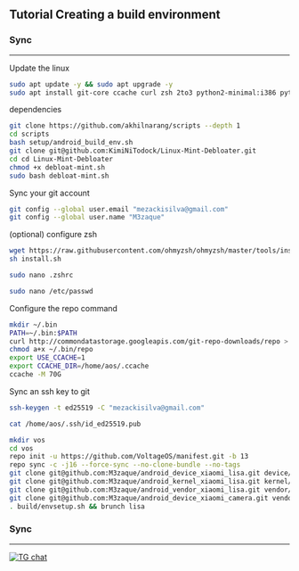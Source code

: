 Tutorial Creating a build environment
-------------------------------------

### Sync ###

----------------------------------
Update the linux
```bash 
sudo apt update -y && sudo apt upgrade -y
sudo apt install git-core ccache curl zsh 2to3 python2-minimal:i386 python2:i386 python2-minimal python2 dh-python python-is-python3 python2 python3 python3.10 python3.11 python3-pip gobject-introspection gtk-doc-tools intltool libgirepository1.0-dev libgspell-1-dev libgtk-3-dev libgtksourceview-4-dev libpeas-dev libxapp-dev zram-config -y
```
dependencies
```bash
git clone https://github.com/akhilnarang/scripts --depth 1
cd scripts
bash setup/android_build_env.sh
git clone git@github.com:KimiNiTodock/Linux-Mint-Debloater.git
cd cd Linux-Mint-Debloater
chmod +x debloat-mint.sh
sudo bash debloat-mint.sh
```
Sync your git account
```bash
git config --global user.email "mezackisilva@gmail.com"
git config --global user.name "M3zaque"
```
(optional) configure zsh
```bash
wget https://raw.githubusercontent.com/ohmyzsh/ohmyzsh/master/tools/install.sh
sh install.sh
```
```bash
sudo nano .zshrc
```
```bash
sudo nano /etc/passwd
```
Configure the repo command
```bash
mkdir ~/.bin
PATH=~/.bin:$PATH
curl http://commondatastorage.googleapis.com/git-repo-downloads/repo > ~/.bin/repo
chmod a+x ~/.bin/repo
export USE_CCACHE=1
export CCACHE_DIR=/home/aos/.ccache
ccache -M 70G
```
Sync an ssh key to git
```bash
ssh-keygen -t ed25519 -C "mezackisilva@gmail.com"
```
```bash
cat /home/aos/.ssh/id_ed25519.pub
```
```bash
mkdir vos
cd vos
repo init -u https://github.com/VoltageOS/manifest.git -b 13
repo sync -c -j16 --force-sync --no-clone-bundle --no-tags
git clone git@github.com:M3zaque/android_device_xiaomi_lisa.git device/xiaomi/lisa
git clone git@github.com:M3zaque/android_kernel_xiaomi_lisa.git kernel/xiaomi/lisa
git clone git@github.com:M3zaque/android_vendor_xiaomi_lisa.git vendor/xiaomi/lisa
git clone git@github.com:M3zaque/android_device_xiaomi_camera.git vendor/xiaomi/camera
. build/envsetup.sh && brunch lisa
```
### Sync ###

----------------------------------

[![TG chat](https://img.shields.io/badge/Support-Telegram-%23e52c5f.svg?style=for-the-badge&logo=telegram&&labelColor=121217991103595)](https://t.me/M3zaque)
